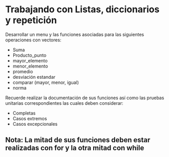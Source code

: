 # Trabajando con Listas, diccionarios y repetición

Desarrollar un menu y las funciones asociadas para las
siguientes operaciones con vectores:

* Suma
* Producto_punto
* mayor_elemento
* menor_elemento
* promedio
* desviación estandar
* comparar (mayor, menor, igual)
* norma

Recuerde realizar la documentación de sus funciones así
como las pruebas unitarias correspondientes las cuales deben
considerar:

* Completas
* Casos extremos
* Casos excepcionales

## Nota: La mitad de sus funciones deben estar realizadas con for y la otra mitad con while